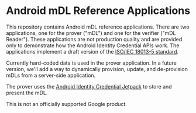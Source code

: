 # Android mDL Reference Applications

This repository contains Android mDL reference applications. There are
two applications, one for the prover ("mDL") and one for the verifier
("mDL Reader"). These applications are not production quality and are
provided only to demonstrate how the Android Identity Credential APIs
work. The applications implement a draft version of the
[ISO/IEC 18013-5 standard](https://www.iso.org/standard/69084.html).

Currently hard-coded data is used in the prover application. In a future
version, we'll add a way to dynamically provision, update, and
de-provision mDLs from a server-side application.

The prover uses the [Android Identity Credential Jetpack](https://developer.android.com/jetpack/androidx/releases/security#security-identity-credential-1.0.0-alpha01)
to store and present the mDL.

This is not an officially supported Google product.

